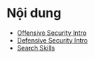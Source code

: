 # Nội dung

- [Offensive Security Intro](https://github.com/CHu292/SOC/blob/main/Try_Hack_Me/Pre_Security/1_Introduction_to_Cyber_Security/1_Offensive_Security_Intro.md)  
- [Defensive Security Intro](https://github.com/CHu292/SOC/blob/main/Try_Hack_Me/Pre_Security/1_Introduction_to_Cyber_Security/2_Defensive_Security_Intro.md)  
- [Search Skills](https://github.com/CHu292/SOC/blob/main/Try_Hack_Me/Cyber_Security_101/1_Start_Your_Cyber%20Security_Journey/Search_Skills.md)  
